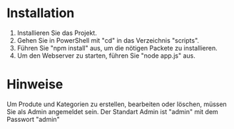 # Installation

1. Installieren Sie das Projekt.
2. Gehen Sie in PowerShell mit "cd" in das Verzeichnis "scripts".
3. Führen Sie "npm install" aus, um die nötigen Packete zu installieren.
4. Um den Webserver zu starten, führen Sie "node app.js" aus.

# Hinweise

Um Produte und Kategorien zu erstellen, bearbeiten oder löschen, müssen Sie als Admin angemeldet sein. Der Standart Admin ist "admin" mit dem Passwort "admin"
